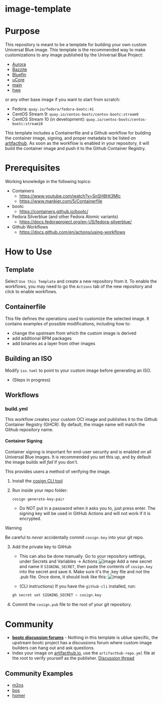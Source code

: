 # image-template

# Purpose

This repository is meant to be a template for building your own custom Universal Blue image. This template is the recommended way to make customizations to any image published by the Universal Blue Project:
- [Aurora](https://getaurora.dev/)
- [Bazzite](https://bazzite.gg/)
- [Bluefin](https://projectbluefin.io/)
- [uCore](https://projectucore.io/)
- [main](https://github.com/ublue-os/main/)
- [hwe](https://github.com/ublue-os/hwe/)

or any other base image if you want to start from scratch:

- Fedora: `quay.io/fedora/fedora-bootc:41`
- CentOS Stream 9: `quay.io/centos-bootc/centos-bootc:stream9`
- CentOS Stream 10 (in development): `quay.io/centos-bootc/centos-bootc:stream10`

This template includes a Containerfile and a Github workflow for building the container image, signing, and proper metadata to be listed on [artifacthub](https://artifacthub.io/). As soon as the workflow is enabled in your repository, it will build the container image and push it to the Github Container Registry.

# Prerequisites

Working knowledge in the following topics:

- Containers
  - https://www.youtube.com/watch?v=SnSH8Ht3MIc
  - https://www.mankier.com/5/Containerfile
- bootc
  - https://containers.github.io/bootc/
- Fedora Silverblue (and other Fedora Atomic variants)
  - https://docs.fedoraproject.org/en-US/fedora-silverblue/
- Github Workflows
  - https://docs.github.com/en/actions/using-workflows

# How to Use

## Template

Select `Use this Template` and create a new repository from it. To enable the workflows, you may need to go the `Actions` tab of the new repository and click to enable workflows.

## Containerfile

This file defines the operations used to customize the selected image. It contains examples of possible modifications, including how to:
- change the upstream from which the custom image is derived
- add additional RPM packages
- add binaries as a layer from other images

## Building an ISO

Modify `iso.toml` to point to your custom image before generating an ISO.

- (Steps in progress)

## Workflows

### build.yml

This workflow creates your custom OCI image and publishes it to the Github Container Registry (GHCR). By default, the image name will match the Github repository name.

#### Container Signing

Container signing is important for end-user security and is enabled on all Universal Blue images. It is recommended you set this up, and by default the image builds *will fail* if you don't.

This provides users a method of verifying the image.

1. Install the [cosign CLI tool](https://edu.chainguard.dev/open-source/sigstore/cosign/how-to-install-cosign/#installing-cosign-with-the-cosign-binary)

2. Run inside your repo folder:

    ```bash
    cosign generate-key-pair
    ```

    
    - Do NOT put in a password when it asks you to, just press enter. The signing key will be used in GitHub Actions and will not work if it is encrypted.

> [!WARNING]
> Be careful to *never* accidentally commit `cosign.key` into your git repo.

3. Add the private key to GitHub

    - This can also be done manually. Go to your repository settings, under Secrets and Variables -> Actions
    ![image](https://user-images.githubusercontent.com/1264109/216735595-0ecf1b66-b9ee-439e-87d7-c8cc43c2110a.png)
    Add a new secret and name it `SIGNING_SECRET`, then paste the contents of `cosign.key` into the secret and save it. Make sure it's the .key file and not the .pub file. Once done, it should look like this:
    ![image](https://user-images.githubusercontent.com/1264109/216735690-2d19271f-cee2-45ac-a039-23e6a4c16b34.png)

    - (CLI instructions) If you have the `github-cli` installed, run:

    ```bash
    gh secret set SIGNING_SECRET < cosign.key
    ```

4. Commit the `cosign.pub` file to the root of your git repository.

# Community

- [**bootc discussion forums**](https://github.com/containers/bootc/discussions) - Nothing in this template is ublue specific, the upstream bootc project has a discussions forum where custom image builders can hang out and ask questions.
- Index your image on [artifacthub.io](https://artifacthub.io), use the `artifacthub-repo.yml` file at the root to verify yourself as the publisher. [Discussion thread](https://universal-blue.discourse.group/t/listing-your-custom-image-on-artifacthub/6446)

## Community Examples

- [m2os](https://github.com/m2giles/m2os)
- [bos](https://github.com/bsherman/bos)
- [homer](https://github.com/bketelsen/homer/)
